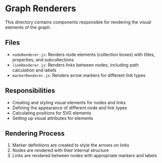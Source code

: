 # Graph Renderers

This directory contains components responsible for rendering the visual elements of the graph.

## Files

- `nodeRenderer.js`: Renders node elements (collection boxes) with titles, properties, and subcollections
- `linkRenderer.js`: Renders links between nodes, including path calculation and labels
- `markerRenderer.js`: Renders arrow markers for different link types

## Responsibilities

- Creating and styling visual elements for nodes and links
- Defining the appearance of different node and link types
- Calculating positions for SVG elements
- Setting up visual attributes for elements

## Rendering Process

1. Marker definitions are created to style the arrows on links
2. Nodes are rendered with their internal structure
3. Links are rendered between nodes with appropriate markers and labels
